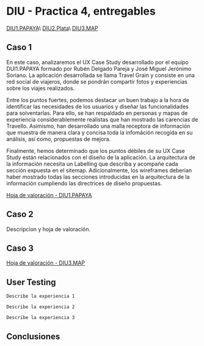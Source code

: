 # DIU - Practica 4, entregables

[DIU1.PAPAYA](https://github.com/RubenDelgadoPareja/DIU20)\\
[DIU2.Plata](https://github.com/Superkorlas/DIU_Practicas)\\
[DIU3.MAP](https://github.com/MiguelAlberti/DIU20)


## Caso 1

En este caso, analizaremos el UX Case Study desarrollado por el equipo DUI1.PAPAYA formado por Rubén Delgado Pareja y José Miguel Jerónimo Soriano. La aplicación desarrollada se llama Travel Grain y consiste en una red social de viajeros, donde se pondrán compartir fotos y experiencias sobre los viajes realizados.

Entre los puntos fuertes, podemos destacar un buen trabajo a la hora de identificar las necesidades de los usuarios y diseñar las funcionalidades para solventarlas. Para ello, se han respaldado en personas y mapas de experiencia considerablemente realistas que han mostrado las carencias de Travello. Asimismo, han desarrollado una malla receptora de información que muestra de manera clara y concisa toda la infomáción recogida en su análisis, así como, propuestas de mejora.

Finalmente, hemos determinado que los puntos débiles de su UX Case Study están relacionados con el diseño de la aplicación. La arquitectura de la información necesita un Labelling que describa y acompañe cada sección expuesta en el sitemap. Adicionalmente, los wireframes deberian haber mostrado todas las secciones introducidas en la arquitectura de la información cumpliendo las directrices de diseño propuestas.

[ Hoja de valoración - DIU1.PAPAYA](https://github.com/cmartin-moreno/DIU20/blob/master/P4/UXCaseStudyReview-DIU1_Papaya.pdf)


## Caso 2

Descripcion y hoja de valoración.  


## Caso 3

[ Hoja de valoración - DIU3.MAP](https://github.com/cmartin-moreno/DIU20/blob/master/P4/UXCaseStudyReview-DIU3_MAP.pdf)


## User Testing

	Describe la experiencia 1

	Describe la experiencia 2

	Describe la experiencia 3


## Conclusiones
